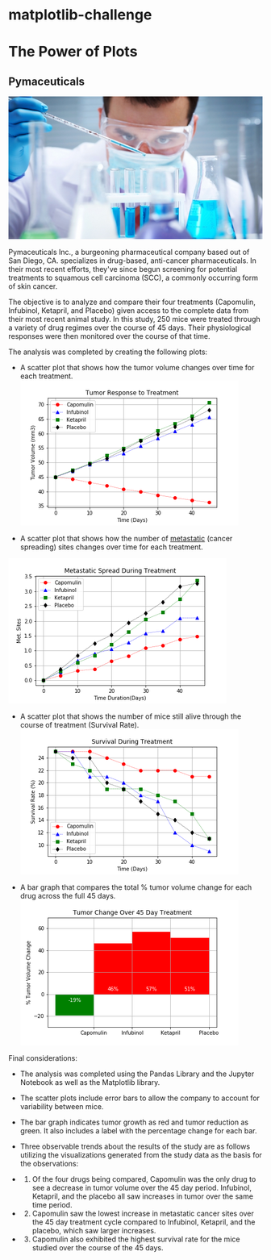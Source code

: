 # matplotlib-challenge

# The Power of Plots

## Pymaceuticals 

![Laboratory](Images/Laboratory.jpg)

Pymaceuticals Inc., a burgeoning pharmaceutical company based out of San Diego, CA. specializes in drug-based, anti-cancer pharmaceuticals. In their most recent efforts, they've since begun screening for potential treatments to squamous cell carcinoma (SCC), a commonly occurring form of skin cancer.

The objective is to analyze and compare their four treatments (Capomulin, Infubinol, Ketapril, and Placebo) given access to the complete data from their most recent animal study. In this study, 250 mice were treated through a variety of drug regimes over the course of 45 days. Their physiological responses were then monitored over the course of that time. 

The analysis was completed by creating the following plots:

* A scatter plot that shows how the tumor volume changes over time for each treatment.
![PLOT 1](Images/treatment.png)

* A scatter plot that shows how the number of [metastatic](https://en.wikipedia.org/wiki/Metastasis) (cancer spreading) sites changes over time for each treatment.

![PLOT 2](Images/spread.png)

* A scatter plot that shows the number of mice still alive through the course of treatment (Survival Rate).
![PLOT 3](Images/survival.png)

* A bar graph that compares the total % tumor volume change for each drug across the full 45 days.
![PLOT 4](Images/change.png)

Final considerations:

* The analysis was completed using the Pandas Library and the Jupyter Notebook as well as the Matplotlib library.
* The scatter plots include error bars to allow the company to account for variability between mice. 
* The bar graph indicates tumor growth as red and tumor reduction as green. It also includes a label with the percentage change for each bar.

* Three observable trends about the results of the study are as follows utilizing the visualizations generated from the study data as the basis for the observations: 

* 1. Of the four drugs being compared, Capomulin was the only drug to see a decrease in tumor volume over the 45 day period. Infubinol, Ketapril, and the placebo all saw increases in tumor over the same time period.
* 2. Capomulin saw the lowest increase in metastatic cancer sites over the 45 day treatment cycle compared to Infubinol, Ketapril, and the placebo, which saw larger increases.
* 3. Capomulin also exhibited the highest survival rate for the mice studied over the course of the 45 days. 

